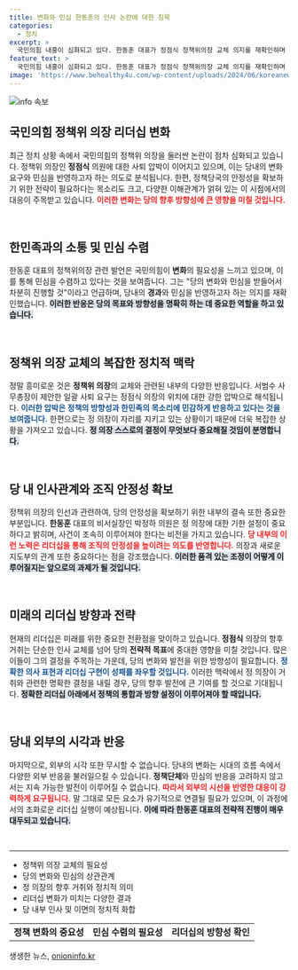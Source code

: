 ```yaml
---
title: 변화와 민심 한동훈의 인사 논란에 대한 침묵
categories:
  - 정치
excerpt: >
  국민의힘 내홍이 심화되고 있다. 한동훈 대표가 정점식 정책위의장 교체 의지를 재확인하며 압박을 가하는 가운데, 정 의장은 여전히 거취에 대한 입장을 밝히지 않아 긴장감이 고조되고 있다. 클릭해 직관적인 변화를 확인해보세요!
feature_text: >
  국민의힘 내홍이 심화되고 있다. 한동훈 대표가 정점식 정책위의장 교체 의지를 재확인하며 압박을 가하는 가운데, 정 의장은 여전히 거취에 대한 입장을 밝히지 않아 긴장감이 고조되고 있다. 클릭해 직관적인 변화를 확인해보세요!
image: 'https://www.behealthy4u.com/wp-content/uploads/2024/06/koreanews.jpg'
---
```


<p><img src="https://www.behealthy4u.com/wp-content/uploads/2024/06/koreanews.jpg" alt="info 속보" /></p>

<h2 data-ke-size="size26">국민의힘 정책위 의장 리더십 변화</h2>

<p data-ke-size="size16">최근 정치 상황 속에서 국민의힘의 정책위 의장을 둘러싼 논란이 점차 심화되고 있습니다. 정책위 의장인 <b>정점식</b> 의원에 대한 사퇴 압박이 이어지고 있으며, 이는 당내의 변화 요구와 민심을 반영하고자 하는 의도로 분석됩니다. 한편, 정책당국의 안정성을 확보하기 위한 전략이 필요하다는 목소리도 크고, 다양한 이해관계가 얽혀 있는 이 시점에서의 대응이 주목받고 있습니다. <b><span style="color: #ee2323;">이러한 변화는 당의 향후 방향성에 큰 영향을 미칠 것입니다.</span></b></p>

<p data-ke-size="size16">&nbsp;</p>

<h2 data-ke-size="size26">한민족과의 소통 및 민심 수렴</h2>

<p data-ke-size="size16">한동훈 대표의 정책위의장 관련 발언은 국민의힘이 <b>변화</b>의 필요성을 느끼고 있으며, 이를 통해 민심을 수렴하고 있다는 것을 보여줍니다. 그는 "당의 변화와 민심을 받들어서 차분히 진행할 것"이라고 언급하며, 당내의 <b>경과</b>와 민심을 반영하고자 하는 의지를 재확인했습니다. <b><span style="background-color: #21538527;">이러한 반응은 당의 목표와 방향성을 명확히 하는 데 중요한 역할을 하고 있습니다.</span></b></p>

<p data-ke-size="size16">&nbsp;</p>

<h2 data-ke-size="size26">정책위 의장 교체의 복잡한 정치적 맥락</h2>

<p data-ke-size="size16">정말 흥미로운 것은 <b>정책위 의장</b>의 교체와 관련된 내부의 다양한 반응입니다. 서범수 사무총장이 제안한 일괄 사퇴 요구는 정점식 의장의 위치에 대한 강한 압박으로 해석됩니다. <b><span style="color: #1a5490;">이러한 압박은 정책의 방향성과 한민족의 목소리에 민감하게 반응하고 있다는 것을 보여줍니다.</span></b> 한편으로는 정 의장이 자리를 지키고 있는 상황이기 때문에 더욱 복잡한 상황을 가져오고 있습니다. <b><span style="background-color: #21538527;">정 의장 스스로의 결정이 무엇보다 중요해질 것임이 분명합니다.</span></b></p>

<p data-ke-size="size16">&nbsp;</p>

<h2 data-ke-size="size26">당 내 인사관계와 조직 안정성 확보</h2>

<p data-ke-size="size16">정책위 의장의 인선과 관련하여, 당의 안정성을 확보하기 위한 내부의 결속 또한 중요한 부분입니다. <b>한동훈</b> 대표의 비서실장인 박정하 의원은 정 의장에 대한 기한 설정이 중요하다고 밝히며, 사건이 조속히 이루어져야 한다는 비전을 가지고 있습니다. <b><span style="color: #ee2323;">당 내부의 이런 노력은 리더십을 통해 조직의 안정성을 높이려는 의도를 반영합니다.</span></b> 의장과 새로운 지도부의 관계 또한 중요하다는 점을 강조했습니다. <b><span style="background-color: #21538527;">이러한 품격 있는 조정이 어떻게 이루어질지는 앞으로의 과제가 될 것입니다.</span></b></p>

<p data-ke-size="size16">&nbsp;</p>

<h2 data-ke-size="size26">미래의 리더십 방향과 전략</h2>

<p data-ke-size="size16">현재의 리더십은 미래를 위한 중요한 전환점을 맞이하고 있습니다. <b>정점식</b> 의장의 향후 거취는 단순한 인사 교체를 넘어 당의 <b>전략적 목표</b>에 중대한 영향을 미칠 것입니다. 많은 이들이 그의 결정을 주목하는 가운데, 당의 변화와 발전을 위한 방향성이 필요합니다. <b><span style="color: #1a5490;">정확한 의사 표현과 리더십 구현이 성패를 좌우할 것입니다.</span></b> 이러한 맥락에서 정 의장이 거취와 관련한 명확한 결정을 내릴 경우, 당의 향후 발전에 큰 기여를 할 것으로 기대됩니다. <b><span style="background-color: #21538527;">정확한 리더십 아래에서 정책의 통합과 방향 설정이 이루어져야 할 때입니다.</span></b></p>

<p data-ke-size="size16">&nbsp;</p>

<h2 data-ke-size="size26">당내 외부의 시각과 반응</h2>

<p data-ke-size="size16">마지막으로, 외부의 시각 또한 무시할 수 없습니다. 당내의 변화는 시대의 흐름 속에서 다양한 외부 반응을 불러일으킬 수 있습니다. <b>정책단체</b>와 민심의 반응을 고려하지 않고서는 지속 가능한 발전이 이루어질 수 없습니다. <b><span style="color: #ee2323;">따라서 외부의 시선을 반영한 대응이 강력하게 요구됩니다.</span></b> 말 그대로 모든 요소가 유기적으로 연결될 필요가 있으며, 이 과정에서의 조화로운 리더십 실행이 예상됩니다. <b><span style="background-color: #21538527;">이에 따라 한동훈 대표의 전략적 진행이 매우 대두되고 있습니다.</span></b></p>

<p data-ke-size="size16">&nbsp;</p>

<hr />

<ul>
    <li>정책위 의장 교체의 필요성</li>
    <li>당의 변화와 민심의 상관관계</li>
    <li>정 의장의 향후 거취와 정치적 의미</li>
    <li>리더십 변화가 미치는 다양한 결과</li>
    <li>당 내부 인사 및 이면의 정치적 화합</li>
</ul>

<table style="width: 100%;">
    <tr>
        <td style="text-align: center; height: 17px;"><b>정책 변화의 중요성</b></td>
        <td style="text-align: center; height: 17px;"><b>민심 수렴의 필요성</b></td>
        <td style="text-align: center; height: 17px;"><b>리더십의 방향성 확인</b></td>
    </tr>
</table>
생생한 뉴스, <a href="https://onioninfo.kr" rel="dofollow">onioninfo.kr</a>


